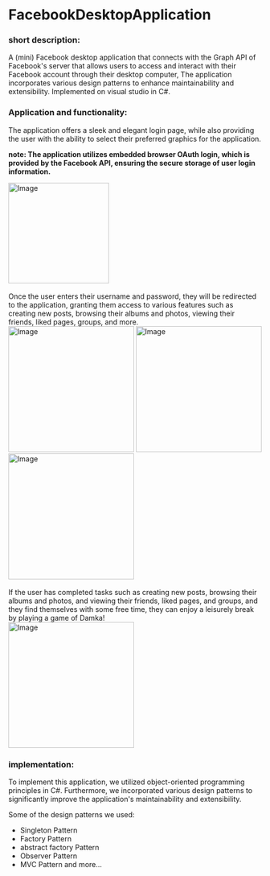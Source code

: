 # FacebookDesktopApplication
### short description:
A (mini) Facebook desktop application that connects with the Graph API of Facebook's server that allows users to access and interact with their Facebook account through their desktop computer, The application incorporates various design patterns to enhance maintainability and extensibility. Implemented on visual studio in C#.

### Application and functionality:

The application offers a sleek and elegant login page, while also providing the user with the ability to select their preferred graphics for the application.

**note: The application utilizes embedded browser OAuth login, which is provided by the Facebook API, ensuring the secure storage of user login information.**
<div>
  <img src="https://github.com/MuhammadShamrokh/FacebookDesktopApplication/assets/118557258/71f0ffdf-b42c-4be5-8367-f353c8a3ad87" alt="Image" width="200" height="200">
</div>
<br>
Once the user enters their username and password, they will be redirected to the application, granting them access to various features such as creating new posts, browsing their albums and photos, viewing their friends, liked pages, groups, and more.

<div>
  <img src="https://github.com/MuhammadShamrokh/FacebookDesktopApplication/assets/118557258/4f61623a-29a9-46e9-bfb2-cff5e7fe1ca4" alt="Image" width="250" height="250">
  <img src="https://github.com/MuhammadShamrokh/FacebookDesktopApplication/assets/118557258/944abff3-45fa-4418-b7cf-40154c4640e4" alt="Image" width="250" height="250">
  <img src="https://github.com/MuhammadShamrokh/FacebookDesktopApplication/assets/118557258/5fba6d71-629f-4187-969a-a7c7c87e90f0" alt="Image" width="250" height="250">
</div>
<br>
If the user has completed tasks such as creating new posts, browsing their albums and photos, and viewing their friends, liked pages, and groups, and they find themselves with some free time, they can enjoy a leisurely break by playing a game of Damka!
<div>
  <img src="https://github.com/MuhammadShamrokh/FacebookDesktopApplication/assets/118557258/43701e04-78d1-4093-b577-ac9f7c60c3ea" alt="Image" width="250" height="250">
</div>

### implementation:
To implement this application, we utilized object-oriented programming principles in C#. Furthermore, we incorporated various design patterns to significantly improve the application's maintainability and extensibility.

Some of the design patterns we used:
* Singleton Pattern
* Factory Pattern
* abstract factory Pattern
* Observer Pattern
* MVC Pattern
and more...

